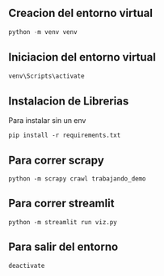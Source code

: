## Creacion del entorno virtual

```python
python -m venv venv
```

## Iniciacion del entorno virtual

```bash
venv\Scripts\activate
```

## Instalacion de Librerias
Para instalar sin un env

```
pip install -r requirements.txt
```

## Para correr scrapy

```
python -m scrapy crawl trabajando_demo
```

## Para correr streamlit

```
python -m streamlit run viz.py
```

## Para salir del entorno

```
deactivate
```